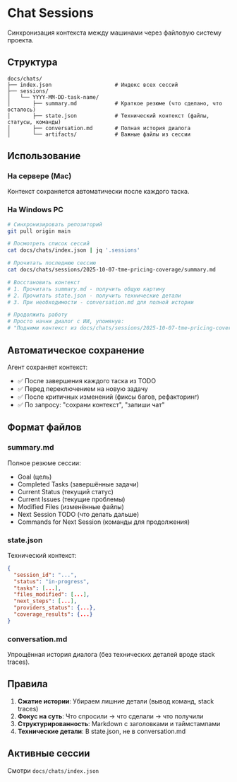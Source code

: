 # Chat Sessions

Синхронизация контекста между машинами через файловую систему проекта.

## Структура

```
docs/chats/
├── index.json                    # Индекс всех сессий
├── sessions/
│   └── YYYY-MM-DD-task-name/
│       ├── summary.md            # Краткое резюме (что сделано, что осталось)
│       ├── state.json            # Технический контекст (файлы, статусы, команды)
│       ├── conversation.md       # Полная история диалога
│       └── artifacts/            # Важные файлы из сессии
```

## Использование

### На сервере (Mac)
Контекст сохраняется автоматически после каждого таска.

### На Windows PC
```bash
# Синхронизировать репозиторий
git pull origin main

# Посмотреть список сессий
cat docs/chats/index.json | jq '.sessions'

# Прочитать последнюю сессию
cat docs/chats/sessions/2025-10-07-tme-pricing-coverage/summary.md

# Восстановить контекст
# 1. Прочитать summary.md - получить общую картину
# 2. Прочитать state.json - получить технические детали
# 3. При необходимости - conversation.md для полной истории

# Продолжить работу
# Просто начни диалог с ИИ, упомянув:
# "Подними контекст из docs/chats/sessions/2025-10-07-tme-pricing-coverage"
```

## Автоматическое сохранение

Агент сохраняет контекст:
- ✅ После завершения каждого таска из TODO
- ✅ Перед переключением на новую задачу
- ✅ После критичных изменений (фиксы багов, рефакторинг)
- ✅ По запросу: "сохрани контекст", "запиши чат"

## Формат файлов

### summary.md
Полное резюме сессии:
- Goal (цель)
- Completed Tasks (завершённые задачи)
- Current Status (текущий статус)
- Current Issues (текущие проблемы)
- Modified Files (изменённые файлы)
- Next Session TODO (что делать дальше)
- Commands for Next Session (команды для продолжения)

### state.json
Технический контекст:
```json
{
  "session_id": "...",
  "status": "in-progress",
  "tasks": [...],
  "files_modified": [...],
  "next_steps": [...],
  "providers_status": {...},
  "coverage_results": {...}
}
```

### conversation.md
Упрощённая история диалога (без технических деталей вроде stack traces).

## Правила

1. **Сжатие истории**: Убираем лишние детали (вывод команд, stack traces)
2. **Фокус на суть**: Что спросили → что сделали → что получили
3. **Структурированность**: Markdown с заголовками и таймстампами
4. **Технические детали**: В state.json, не в conversation.md

## Активные сессии

Смотри `docs/chats/index.json`
